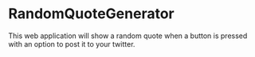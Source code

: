 # RandomQuoteGenerator
This web application will show a random quote when a button is pressed with an option to post it to your twitter.
